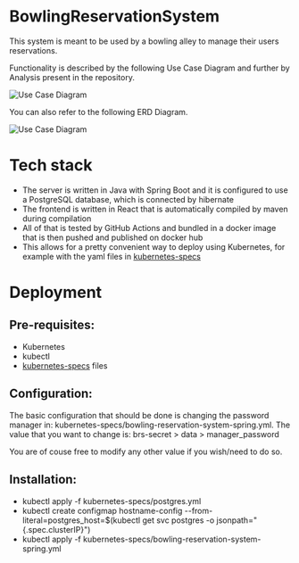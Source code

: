 # BowlingReservationSystem

This system is meant to be used by a bowling alley to manage their users reservations.

Functionality is described by the following Use Case Diagram and further by Analysis present in the repository.

![Use Case Diagram](https://drive.google.com/uc?export=view&id=1hj5hHYzzj_LsvGsLT8bA0t_EdzgbdIJz)

You can also refer to the following ERD Diagram.

![Use Case Diagram](https://drive.google.com/uc?export=view&id=1QyL_qiP26h3APjhSeEyRlHpTwHblvBV3)

# Tech stack

- The server is written in Java with Spring Boot and it is configured to use a PostgreSQL database, which is connected by hibernate
- The frontend is written in React that is automatically compiled by maven during compilation
- All of that is tested by GitHub Actions and bundled in a docker image that is then pushed and published on docker hub
- This allows for a pretty convenient way to deploy using Kubernetes, for example with the yaml files in <a href="https://github.com/RedDawe/BowlingReservationSystem/tree/main/kubernetes-specs">kubernetes-specs</a>

# Deployment

## Pre-requisites:
- Kubernetes
- kubectl
- <a href="https://github.com/RedDawe/BowlingReservationSystem/tree/main/kubernetes-specs">kubernetes-specs</a> files 

## Configuration:
The basic configuration that should be done is changing the password manager in: kubernetes-specs/bowling-reservation-system-spring.yml.
The value that you want to change is: brs-secret > data > manager_password

You are of couse free to modify any other value if you wish/need to do so.

## Installation:
- kubectl apply -f kubernetes-specs/postgres.yml
- kubectl create configmap hostname-config --from-literal=postgres_host=$(kubectl get svc postgres -o jsonpath="{.spec.clusterIP}")
- kubectl apply -f kubernetes-specs/bowling-reservation-system-spring.yml
